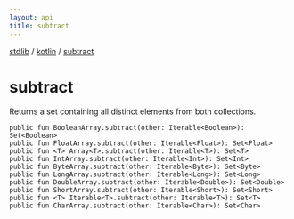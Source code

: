 ```yaml
---
layout: api
title: subtract
---
```

[stdlib](../index.md) / [kotlin](index.md) / [subtract](subtract.md)

# subtract
Returns a set containing all distinct elements from both collections.
```
public fun BooleanArray.subtract(other: Iterable<Boolean>): Set<Boolean>
public fun FloatArray.subtract(other: Iterable<Float>): Set<Float>
public fun <T> Array<T>.subtract(other: Iterable<T>): Set<T>
public fun IntArray.subtract(other: Iterable<Int>): Set<Int>
public fun ByteArray.subtract(other: Iterable<Byte>): Set<Byte>
public fun LongArray.subtract(other: Iterable<Long>): Set<Long>
public fun DoubleArray.subtract(other: Iterable<Double>): Set<Double>
public fun ShortArray.subtract(other: Iterable<Short>): Set<Short>
public fun <T> Iterable<T>.subtract(other: Iterable<T>): Set<T>
public fun CharArray.subtract(other: Iterable<Char>): Set<Char>
```
